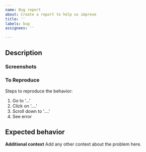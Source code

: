 ```yaml
---
name: Bug report
about: Create a report to help us improve
title: ''
labels: bug
assignees: ''

---
```


## Description

<!-- A clear and concise description of what the bug is. -->

### Screenshots <optional>

<!-- If applicable, add screenshots to help explain your problem. -->


### To Reproduce

Steps to reproduce the behavior:
1. Go to '...'
2. Click on '....'
3. Scroll down to '....'
4. See error

## Expected behavior

<!-- A clear and concise description of what you expected to happen. -->

**Additional context**
Add any other context about the problem here.
